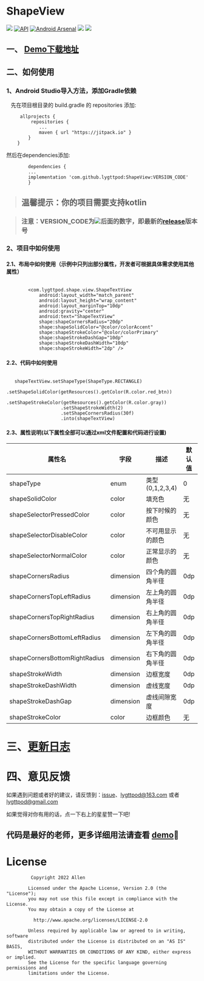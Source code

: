 # ShapeView

[![](https://jitpack.io/v/lygttpod/ShapeView.svg)](https://jitpack.io/#lygttpod/ShapeView)
[![API](https://img.shields.io/badge/API-14%2B-brightgreen.svg?style=flat)](https://android-arsenal.com/api?level=14)
[![Android Arsenal](https://img.shields.io/badge/Android%20Arsenal-ShapeView-green.svg?style=true)](https://github.com/lygttpod)
[![](https://img.shields.io/github/stars/lygttpod/ShapeView.svg)](https://github.com/lygttpod/ShapeView/stargazers)
[![](https://img.shields.io/github/forks/lygttpod/ShapeView.svg)](https://github.com/lygttpod/ShapeView/network)


## 一、 [**Demo下载地址**](https://www.pgyer.com/fpCD)


## 二、如何使用
### 1、Android Studio导入方法，添加Gradle依赖

   先在项目根目录的 build.gradle 的 repositories 添加:
```
     allprojects {
         repositories {
            ...
            maven { url "https://jitpack.io" }
        }
    }
```
 然后在dependencies添加:
```
        dependencies {
        ...
        implementation 'com.github.lygttpod:ShapeView:VERSION_CODE'
        }
```
> ## 温馨提示：你的项目需要支持kotlin

> ### 注意：VERSION_CODE为[![](https://jitpack.io/v/lygttpod/ShapeView.svg)](https://jitpack.io/#lygttpod/ShapeView)后面的数字，即最新的[release](https://github.com/lygttpod/ShapeView/releases)版本号

### 2、项目中如何使用
#### 2.1、布局中如何使用（示例中只列出部分属性，开发者可根据具体需求使用其他属性）
```
            
        <com.lygttpod.shape.view.ShapeTextView
            android:layout_width="match_parent"
            android:layout_height="wrap_content"
            android:layout_marginTop="10dp"
            android:gravity="center"
            android:text="ShapeTextView"
            shape:shapeCornersRadius="20dp"
            shape:shapeSolidColor="@color/colorAccent"
            shape:shapeStrokeColor="@color/colorPrimary"
            shape:shapeStrokeDashGap="10dp"
            shape:shapeStrokeDashWidth="10dp"
            shape:shapeStrokeWidth="2dp" />

```
#### 2.2、代码中如何使用
```
                
   shapeTextView.setShapeType(ShapeType.RECTANGLE)
                    .setShapeSolidColor(getResources().getColor(R.color.red_btn))
                    .setShapeStrokeColor(getResources().getColor(R.color.gray))
                    .setShapeStrokeWidth(2)
                    .setShapeCornersRadius(30f)
                    .into(shapeTextView)
```


#### 2.3、属性说明(以下属性全部可以通过xml文件配置和代码进行设置)

属性名 | 字段 | 描述 | 默认值
----|------|----| ----
shapeType | enum  | 类型(0,1,2,3,4) | 0
shapeSolidColor | color  | 填充色 | 无
shapeSelectorPressedColor | color  | 按下时候的颜色 | 无
shapeSelectorDisableColor | color  | 不可用显示的颜色 | 无
shapeSelectorNormalColor | color  | 正常显示的颜色 | 无
shapeCornersRadius | dimension  | 四个角的圆角半径 | 0dp
shapeCornersTopLeftRadius | dimension  | 左上角的圆角半径 | 0dp
shapeCornersTopRightRadius | dimension  | 右上角的圆角半径 | 0dp
shapeCornersBottomLeftRadius | dimension  | 左下角的圆角半径 | 0dp
shapeCornersBottomRightRadius | dimension  | 右下角的圆角半径 | 0dp
shapeStrokeWidth | dimension  | 边框宽度 | 0dp
shapeStrokeDashWidth | dimension  | 虚线宽度 | 0dp
shapeStrokeDashGap | dimension  | 虚线间隙宽度 | 0dp
shapeStrokeColor | color  | 边框颜色 | 无


# 三、[更新日志](https://github.com/lygttpod/ShapeView/releases)

# 四、意见反馈

如果遇到问题或者好的建议，请反馈到：[issue](https://github.com/lygttpod/ShapeView/issues)、[lygttpod@163.com](mailto:lygttpod@163.com) 或者[lygttpod@gmail.com](mailto:lygttpod@gmail.com)

如果觉得对你有用的话，点一下右上的星星赞一下吧!

## 代码是最好的老师，更多详细用法请查看 [demo](https://github.com/lygttpod/ShapeView/tree/master/app):feet:


# License
```
         Copyright 2022 Allen

        Licensed under the Apache License, Version 2.0 (the "License");
        you may not use this file except in compliance with the License.
        You may obtain a copy of the License at

          http://www.apache.org/licenses/LICENSE-2.0

        Unless required by applicable law or agreed to in writing, software
        distributed under the License is distributed on an "AS IS" BASIS,
        WITHOUT WARRANTIES OR CONDITIONS OF ANY KIND, either express or implied.
        See the License for the specific language governing permissions and
        limitations under the License.

```
